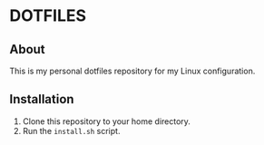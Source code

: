 # DOTFILES

## About

This is my personal dotfiles repository for my Linux configuration.

## Installation

1. Clone this repository to your home directory.
2. Run the `install.sh` script.

